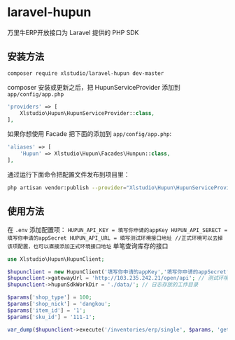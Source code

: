 # laravel-hupun
万里牛ERP开放接口为 Laravel 提供的 PHP SDK
## 安装方法
```shell
composer require xlstudio/laravel-hupun dev-master
```
composer 安装或更新之后，把 HupunServiceProvider 添加到 `app/config/app.php`
```php
'providers' => [
	Xlstudio\Hupun\HupunServiceProvider::class,
],
```
如果你想使用 Facade 把下面的添加到 `app/config/app.php`:
```php
'aliases' => [
	'Hupun' => Xlstudio\Hupun\Facades\Hunpun::class,
],
```
通过运行下面命令把配置文件发布到项目里：
```bash
php artisan vendor:publish --provider="Xlstudio\Hupun\HupunServiceProvider"
```
## 使用方法
在 `.env` 添加配置项：
`
HUPUN_API_KEY = 填写你申请的appKey
HUPUN_API_SERECT = 填写你申请的appSecret
HUPUN_API_URL = 填写测试环境接口地址 //正式环境可以去掉该项配置，也可以直接添加正式环境接口地址
`
单笔查询库存的接口
```php
use Xlstudio\Hupun\HupunClient;

$hupunclient = new HupunClient('填写你申请的appKey','填写你申请的appSecret');
$hupunclient->gatewayUrl = 'http://103.235.242.21/open/api'; // 测试环境，正式环境可以不需要
$hupunclient->hupunSdkWorkDir = './data/'; // 日志存放的工作目录

$params['shop_type'] = 100;
$params['shop_nick'] = 'dangkou';
$params['item_id'] = '1';
$params['sku_id'] = '111-1';

var_dump($hupunclient->execute('/inventories/erp/single', $params, 'get'));
```